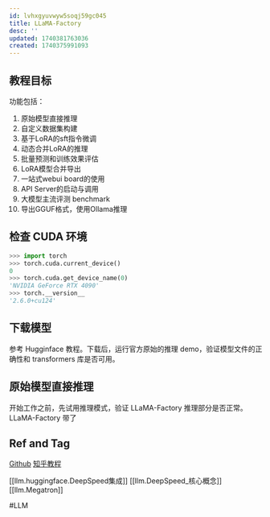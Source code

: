 ```yaml
---
id: lvhxgyuvwyw5soqj59gc045
title: LLaMA-Factory
desc: ''
updated: 1740381763036
created: 1740375991093
---
```


## 教程目标

功能包括：
1. 原始模型直接推理
2. 自定义数据集构建
3. 基于LoRA的sft指令微调
4. 动态合并LoRA的推理
5. 批量预测和训练效果评估
6. LoRA模型合并导出
7. 一站式webui board的使用
8. API Server的启动与调用
9. 大模型主流评测 benchmark
10. 导出GGUF格式，使用Ollama推理

## 检查 CUDA 环境

```py
>>> import torch
>>> torch.cuda.current_device()
0
>>> torch.cuda.get_device_name(0)
'NVIDIA GeForce RTX 4090'
>>> torch.__version__
'2.6.0+cu124'
```

## 下载模型

参考 Hugginface 教程。下载后，运行官方原始的推理 demo，验证模型文件的正确性和 transformers 库是否可用。

## 原始模型直接推理

开始工作之前，先试用推理模式，验证 LLaMA-Factory 推理部分是否正常。LLaMA-Factory 带了

## Ref and Tag
[Github](https://github.com/hiyouga/LLaMA-Factory)
[知乎教程](https://zhuanlan.zhihu.com/p/695287607)

[[llm.huggingface.DeepSpeed集成]]
[[llm.DeepSpeed_核心概念]]
[[llm.Megatron]]

#LLM